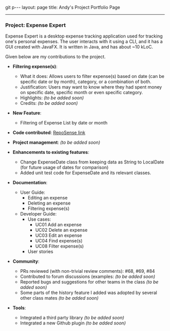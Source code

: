 git p---
layout: page
title: Andy's Project Portfolio Page

---

### Project: Expense Expert

Expense Expert is a desktop expense tracking application used for tracking one's personal expenses. The user interacts with it using a CLI, and it has a GUI created with JavaFX. It is written in Java, and has about ~10 kLoC.

Given below are my contributions to the project.

- **Filtering expense(s)**:

  - What it does: Allows users to filter expense(s) based on date (can be specific date or by month), category, or a combination of both.
  - Justification: Users may want to know where they had spent money on specific date, specific month or even specific category.
  - Highlights: _(to be added soon)_
  - Credits: _(to be added soon)_

- **New Feature**:

  - Filtering of Expense List by date or month

- **Code contributed**: [RepoSense link](https://nus-cs2103-ay2122s2.github.io/tp-dashboard/?search=lamwj98&breakdown=true)

- **Project management**: _(to be added soon)_

- **Enhancements to existing features**:

  - Change ExpenseDate class from keeping data as String to LocalDate (for future usage of dates for comparison)
  - Added unit test code for ExpenseDate and its relevant classes.

- **Documentation**:

  - User Guide:
    - Editing an expense
    - Deleting an expense
    - Filtering expense(s)
  - Developer Guide:
    - Use cases:
      - UC01 Add an expense
      - UC02 Delete an expense
      - UC03 Edit an expense
      - UC04 Find expense(s)
      - UC08 Filter expense(s)
    - User stories

- **Community**:

  - PRs reviewed (with non-trivial review comments): #68, #69, #84
  - Contributed to forum discussions (examples: _(to be added soon)_
  - Reported bugs and suggestions for other teams in the class _(to be added soon)_
  - Some parts of the history feature I added was adopted by several other class mates _(to be added soon)_

- **Tools**:

  - Integrated a third party library _(to be added soon)_
  - Integrated a new Github plugin _(to be added soon)_
